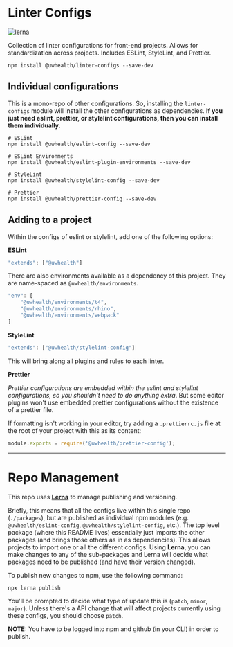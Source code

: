 # Linter Configs

[![lerna](https://img.shields.io/badge/maintained%20with-lerna-cc00ff.svg)](https://lernajs.io/)

Collection of linter configurations for front-end projects. Allows for standardization across projects.
Includes ESLint, StyleLint, and Prettier.

```cli
npm install @uwhealth/linter-configs --save-dev
```

## Individual configurations
This is a mono-repo of other configurations. So, installing the `linter-configs` module will install the other configurations as dependencies.
**If you just need eslint, prettier, or stylelint configurations, then you can install them individually.**

```cli
# ESLint
npm install @uwhealth/eslint-config --save-dev
```
```cli
# ESLint Environments
npm install @uwhealth/eslint-plugin-environments --save-dev
```
```cli
# StyleLint
npm install @uwhealth/stylelint-config --save-dev
```
```cli
# Prettier
npm install @uwhealth/prettier-config --save-dev
```

## Adding to a project

Within the configs of eslint or stylelint, add one of the following options:

**ESLint**
```js
"extends": ["@uwhealth"]
```

There are also environments available as a dependency of this project. They are name-spaced as `@uwhealth/environments`.
```js
"env": [
    "@uwhealth/environments/t4",
    "@uwhealth/environments/rhino",
    "@uwhealth/environments/webpack"
]
```

**StyleLint**
```js
"extends": ["@uwhealth/stylelint-config"]
```

This will bring along all plugins and rules to each linter.

**Prettier**

_Prettier configurations are embedded within the eslint and stylelint configurations, so you shouldn't need to do anything extra_.
But some editor plugins won't use embedded prettier configurations without the existence of a prettier file.

If formatting isn't working in your editor, try adding a `.prettierrc.js` file at the root of your project with this as its content:
```js
module.exports = require('@uwhealth/prettier-config');
```

---

# Repo Management

This repo uses **[Lerna](https://github.com/lerna/lerna)** to manage publishing and versioning.

Briefly, this means that all the configs live within this single repo (`./packages`), but are published as individual npm modules (e.g. `@uwhealth/eslint-config`, `@uwhealth/stylelint-config`, etc.).
The top level package (where this README lives) essentially just imports the other packages (and brings those others as in as dependencies). This allows projects to import one or all the different configs.
Using **Lerna**, you can make changes to any of the sub-packages and Lerna will decide what packages need to be published (and have their version changed).   

To publish new changes to npm, use the following command:

```cli
npx lerna publish
```

You'll be prompted to decide what type of update this is (`patch`, `minor`, `major`). Unless there's a API change that will affect projects currently using these configs, you should choose `patch`.

**NOTE:** You have to be logged into npm and github (in your CLI) in order to publish.
